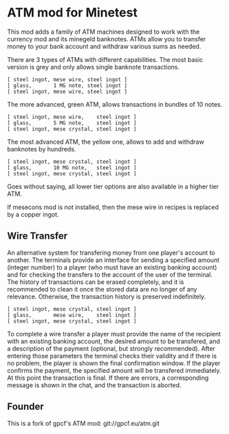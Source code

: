 # ATM mod for Minetest

This mod adds a family of ATM machines designed to work with the currency mod and its
minegeld banknotes. ATMs allow you to transfer money to your bank account and withdraw
various sums as needed.

There are 3 types of ATMs with different capabilities. The most basic version is grey and
only allows single banknote transactions.

```
[ steel ingot, mese wire, steel ingot ]
[ glass,       1 MG note, steel ingot ]
[ steel ingot, mese wire, steel ingot ]
```

The more advanced, green ATM, allows transactions in bundles of 10 notes.

```
[ steel ingot, mese wire,    steel ingot ]
[ glass,       5 MG note,    steel ingot ]
[ steel ingot, mese crystal, steel ingot ]
```

The most advanced ATM, the yellow one, allows to add and withdraw banknotes by hundreds.

```
[ steel ingot, mese crystal, steel ingot ]
[ glass,       10 MG note,   steel ingot ]
[ steel ingot, mese crystal, steel ingot ]
```

Goes without saying, all lower tier options are also available in a higher tier ATM.

If mesecons mod is not installed, then the mese wire in recipes is replaced by a copper ingot.

## Wire Transfer

An alternative system for transfering money from one player's account to another. The terminals
provide an interface for sending a specified amount (integer number) to a player (who must
have an existing banking account) and for checking the transfers to the account of the user of
the terminal. The history of transactions can be erased completely, and it is recommended to
clean it once the stored data are no longer of any relevance. Otherwise, the transaction history
is preserved indefinitely.

```
[ steel ingot, mese crystal, steel ingot ]
[ glass,       mese wire,    steel ingot ]
[ steel ingot, mese crystal, steel ingot ]
```

To complete a wire transfer a player must provide the name of the recipient with an
existing banking account, the desired amount to be transfered, and a description of the 
payment (optional, but strongly recommended).
After entering those parameters the terminal checks their validity and if there is no problem,
the player is shown the final confirmation window. If the player confirms the payment, the specified
amount will be transfered immediately. At this point the transaction is final.
If there are errors, a corresponding message is shown in the chat, and the transaction is aborted.

## Founder

This is a fork of gpcf's ATM mod: git://gpcf.eu/atm.git
